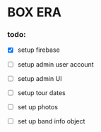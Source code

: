 # BOX ERA

### todo:
- [x] setup firebase

- [ ] setup admin user account
- [ ] setup admin UI
- [ ] setup tour dates
- [ ] set up photos
- [ ] set up band info object
